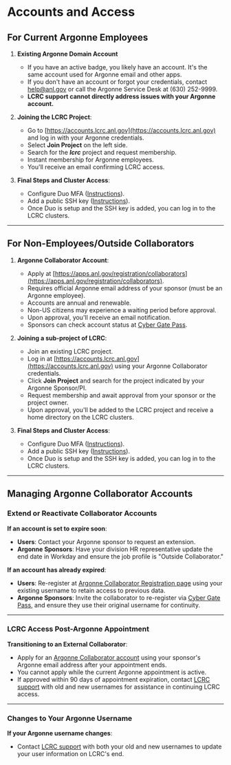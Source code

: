 # Accounts and Access

## For Current Argonne Employees

1. **Existing Argonne Domain Account**
    - If you have an active badge, you likely have an account. It's the same account used for Argonne email and other apps.
    - If you don't have an account or forgot your credentials, contact [help@anl.gov](mailto:help@anl.gov) or call the Argonne Service Desk at (630) 252-9999.
    - **LCRC support cannot directly address issues with your Argonne account.**

2. **Joining the LCRC Project**:
    - Go to [https://accounts.lcrc.anl.gov](https://accounts.lcrc.anl.gov) and log in with your Argonne credentials.
    - Select **Join Project** on the left side.
    - Search for the **_lcrc_** project and request membership.
    - Instant membership for Argonne employees.
    - You'll receive an email confirming LCRC access.

3. **Final Steps and Cluster Access**:
    - Configure Duo MFA ([Instructions](../account-project-management/mfa.md)).
    - Add a public SSH key ([Instructions](../account-project-management/ssh.md)).
    - Once Duo is setup and the SSH key is added, you can log in to the LCRC clusters.

---

## For Non-Employees/Outside Collaborators

1. **Argonne Collaborator Account**:
    - Apply at [https://apps.anl.gov/registration/collaborators](https://apps.anl.gov/registration/collaborators).
    - Requires official Argonne email address of your sponsor (must be an Argonne employee).
    - Accounts are annual and renewable.
    - Non-US citizens may experience a waiting period before approval.
    - Upon approval, you'll receive an email notification.
    - Sponsors can check account status at [Cyber Gate Pass](https://apps.inside.anl.gov/cgp).

2. **Joining a sub-project of LCRC**:
    - Join an existing LCRC project.
    - Log in at [https://accounts.lcrc.anl.gov](https://accounts.lcrc.anl.gov) using your Argonne Collaborator credentials.
    - Click **Join Project** and search for the project indicated by your Argonne Sponsor/PI.
    - Request membership and await approval from your sponsor or the project owner.
    - Upon approval, you'll be added to the LCRC project and receive a home directory on the LCRC clusters.

3. **Final Steps and Cluster Access**:
    - Configure Duo MFA ([Instructions](../account-project-management/mfa.md)).
    - Add a public SSH key ([Instructions](../account-project-management/ssh.md)).
    - Once Duo is setup and the SSH key is added, you can log in to the LCRC clusters.

---

## Managing Argonne Collaborator Accounts

### Extend or Reactivate Collaborator Accounts

**If an account is set to expire soon**:

- **Users**: Contact your Argonne sponsor to request an extension.
- **Argonne Sponsors**: Have your division HR representative update the end date in Workday and ensure the job profile is "Outside Collaborator."

**If an account has already expired**:

- **Users**: Re-register at [Argonne Collaborator Registration page](https://apps.anl.gov/registration/collaborators) using your existing username to retain access to previous data.
- **Argonne Sponsors**: Invite the collaborator to re-register via [Cyber Gate Pass](https://apps.inside.anl.gov/cgp), and ensure they use their original username for continuity.

---

### LCRC Access Post-Argonne Appointment

**Transitioning to an External Collaborator**:

- Apply for an [Argonne Collaborator account](https://apps.anl.gov/registration/collaborators) using your sponsor's Argonne email address after your appointment ends.
- You cannot apply while the current Argonne appointment is active.
- If approved within 90 days of appointment expiration, contact [LCRC support](mailto:support@lcrc.anl.gov) with old and new usernames for assistance in continuing LCRC access.

---

### Changes to Your Argonne Username

**If your Argonne username changes**:

- Contact [LCRC support](mailto:support@lcrc.anl.gov) with both your old and new usernames to update your user information on LCRC's end.

